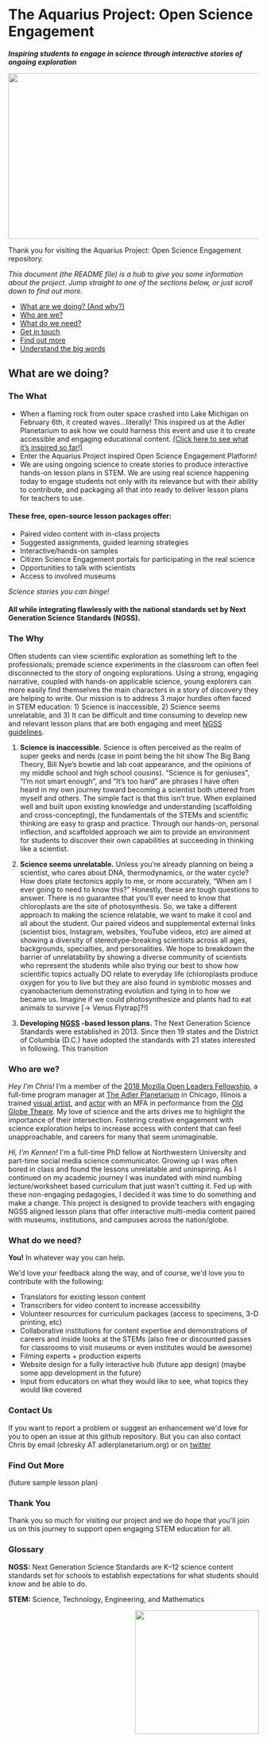# The Aquarius Project: Open Science Engagement
***Inspiring students to engage in science through interactive stories of ongoing exploration***

<a href="https://www.adlerplanetarium.org/education/far-horizons/the-aquarius-project">
  <img
    src="https://www.adlerplanetarium.org/wp-content/uploads/aquarius-hero-01.png"
    align="center"
  img width="900" 
       height="334" 
 </img>
</a>


Thank you for visiting the Aquarius Project: Open Science Engagement repository.

*This document (the README file) is a hub to give you some information about the project. Jump straight to one of the sections below, or just scroll down to find out more.*

* [What are we doing? (And why?)](#what-are-we-doing)
* [Who are we?](#who-are-we)
* [What do we need?](#what-do-we-need)
* [Get in touch](#contact-us)
* [Find out more](#find-out-more)
* [Understand the big words](#glossary)



## What are we doing?

### The What  

* When a flaming rock from outer space crashed into Lake Michigan on February 6th, it created waves…literally! This inspired us at the Adler Planetarium to ask how we could harness this event and use it to create accessible and engaging educational content. [(Click here to see what it’s inspired so far!)](http:://bit.ly/aquariusproject)
* Enter the Aquarius Project inspired Open Science Engagement Platform!
* We are using ongoing science to create stories to produce interactive hands-on lesson plans in STEM.  We are using real science happening today to engage students not only with its relevance but with their ability to contribute, and packaging all that into ready to deliver lesson plans for teachers to use.

#### These free, open-source lesson packages offer:
   * Paired video content with in-class projects
   * Suggested assignments, guided learning strategies 
   * Interactive/hands-on samples 
   * Citizen Science Engagement portals for participating in the real science
   * Opportunities to talk with scientists
   * Access to involved museums

*Science stories you can binge!* 

#### All while integrating flawlessly with the national standards set by Next Generation Science Standards (NGSS).


### The Why  

Often students can view scientific exploration as something left to the professionals; premade science experiments in the classroom can often feel disconnected to the story of ongoing explorations. Using a strong, engaging narrative, coupled with hands-on applicable science, young explorers can more easily find themselves the main characters in a story of discovery they are helping to write.
Our mission is to address 3 major hurdles often faced in STEM education: 1) Science is inaccessible, 2) Science seems unrelatable, and 3) It can be difficult and time consuming to develop new and relevant lesson plans that are both engaging and meet [NGSS guidelines](https://www.nextgenscience.org/get-to-know).

1)    **Science is inaccessible.** Science is often perceived as the realm of super geeks and nerds (case in point being the hit show The Big Bang Theory, Bill Nye’s bowtie and lab coat appearance, and the opinions of my middle school and high school cousins). “Science is for geniuses”, “I’m not smart enough”, and “It’s too hard” are phrases I have often heard in my own journey toward becoming a scientist both uttered from myself and others. The simple fact is that this isn’t true. When explained well and built upon existing knowledge and understanding (scaffolding and cross-concepting), the fundamentals of the STEMs and scientific thinking are easy to grasp and practice. Through our hands-on, personal inflection, and scaffolded approach we aim to provide an environment for students to discover their own capabilities at succeeding in thinking like a scientist.

2)    **Science seems unrelatable.** Unless you’re already planning on being a scientist, who cares about DNA, thermodynamics, or the water cycle? How does plate tectonics apply to me, or more accurately, “When am I ever going to need to know this?” Honestly, these are tough questions to answer. There is no guarantee that you’ll ever need to know that chloroplasts are the site of photosynthesis. So, we take a different approach to making the science relatable, we want to make it cool and all about the student. Our paired videos and supplemental external links (scientist bios, Instagram, websites, YouTube videos, etc) are aimed at showing a diversity of stereotype-breaking scientists across all ages, backgrounds, specialties, and personalities. We hope to breakdown the  barrier of unrelatability by showing a diverse community of scientists who represent the students while also trying our best to show how scientific topics actually DO relate to everyday life (chloroplasts produce oxygen for you to live but they are also found in symbiotic mosses and cyanobacterium demonstrating evolution and tying in to how we became us. Imagine if we could photosynthesize and plants had to eat animals to survive [-> Venus Flytrap]?!)

3)    **Developing [NGSS](https://www.nextgenscience.org/get-to-know) -based lesson plans.** The Next Generation Science Standards were established in 2013. Since then 19 states and the District of Columbia (D.C.) have adopted the standards with 21 states interested in following. This transition 

### Who are we?

*Hey I’m Chris!* I’m a member of the [2018 Mozilla Open Leaders Fellowship](https://medium.com/read-write-participate/announcing-mozilla-open-leaders-round-5-fc16be27336d), a full-time program manager at [The Adler Planetarium](https://www.adlerplanetarium.org) in Chicago, Illinois a trained [visual artist](http://www.the12daysofagreatwhitechristmas.com),  and [actor](http://www.imdb.com/name/nm1591332/) with an MFA in performance from the [Old Globe Theare](https://www.graduateacting.com/).  My love of science and the arts drives me to highlight the importance of their intersection.  Fostering creative engagement with science exploration helps to increase access with content that can feel unapproachable, and careers for many that seem unimaginable.        

*Hi, I’m Kennen!* I'm a full-time PhD fellow at Northwestern University and part-time social media science communicator. Growing up I was often bored in class and found the lessons unrelatable and uninspiring. As I continued on my academic journey I was inundated with mind numbing lecture/worksheet based curriculum that just wasn't cutting it. Fed up with these non-engaging pedagogies, I decided it was time to do something and make a change. This project is designed to provide teachers with engaging NGSS aligned lesson plans that offer interactive multi-media content paired with museums, institutions, and campuses across the nation/globe.

### What do we need?

**You!** In whatever way you can help.

We'd love your feedback along the way, and of course, we'd love you to contribute with the following: 

* Translators for existing lesson content 
* Transcribers for video content to increase accessibility
* Volunteer resources for curriculum packages (access to specimens, 3-D printing, etc)
* Collaborative institutions for content expertise and demonstrations of careers and inside looks at the STEMs (also free or discounted passes for classrooms to visit museums or even institutes would be awesome)
* Filming experts + production experts
* Website design for a fully interactive hub (future app design) (maybe some app development in the future)
* Input from educators on what they would like to see, what topics they would like covered

### Contact Us

If you want to report a problem or suggest an enhancement we'd love for you to open an issue at this github repository. But you can also contact Chris by email (cbresky AT adlerplanetarium.org) or on [twitter](https://twitter.com/MrChrisBresky)

### Find Out More

(future sample lesson plan)

### Thank You

Thank you so much for visiting our project and we do hope that you'll join us on this journey to support open engaging STEM education for all.


### Glossary

**NGSS:** Next Generation Science Standards are K–12 science content standards set for schools to establish expectations for what students should know and be able to do. 

**STEM:** Science, Technology, Engineering, and Mathematics 

<a href="https://bit.ly/aquariusproject">
  <img
    src="https://www.adlerplanetarium.org/wp-content/uploads/The-Aquarius-Project-Circle-249x249.png"
    align="right"
    width=249
  </img>
</a>



